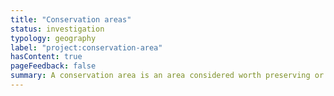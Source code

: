 ```yaml
---
title: "Conservation areas"
status: investigation
typology: geography
label: "project:conservation-area"
hasContent: true
pageFeedback: false
summary: A conservation area is an area considered worth preserving or enhancing.
---
```

